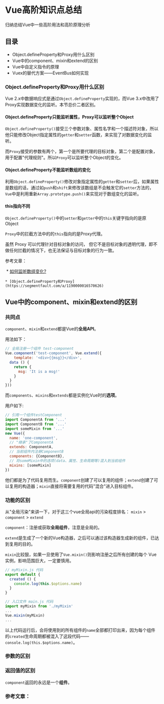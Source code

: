 # Vue高阶知识点总结

归纳总结Vue中一些高阶用法和高阶原理分析

## 目录

* Object.defineProperty和Proxy用什么区别
* Vue中的component、mixin和extend的区别
* Vue中自定义指令的原理
* Vuex的替代方案——EventBus如何实现




### Object.defineProperty和Proxy用什么区别

Vue 2.x中数据响应式是通过`Object.defineProperty`实现的，而Vue 3.x中改用了Proxy实现数据变化的监听。本节总价二者区别。



#### Object.defineProperty只能监听属性，Proxy可以监听整个Object

`Object.defineProperty()`接受三个参数对象、属性名字和一个描述符对象，所以他只能修改Object指定属性的`getter`和`setter`函数，来实现了对数据变化的监听。

而`Proxy`接受的参数有两个，第一个是所要代理的目标对象，第二个是配置对象，用于配置"代理规则"。所以`Proxy`可以监听整个Object的变化。



#### Object.defineProperty不能监听数组的变化

利用`Object.defineProperty()`修改对象指定属性的`getter`和`setter`后，如果属性是数组的话，通过如`push`和`shift`来修改该数组是不会触发它的`setter`方法的，`Vue`中是利用重新`Array.prototype.push()`来实现对于数组变化的监听。



#### this指向不同

`Object.defineProperty()`中的`setter`和`getter`中的`this`关键字指向的是原Object

`Proxy`中的拦截方法中的的`this`指向的是Proxy代理。

虽然 Proxy 可以代理针对目标对象的访问， 但它不是目标对象的透明代理，即不做任何拦截的情况下，也无法保证与目标对象的行为一致。



参考文章：

​	*  [如何监听数组变化?](https://juejin.im/post/5ade0e3df265da0b8e7f050b)

	* [Object.defineProperty和Proxy](https://segmentfault.com/a/1190000016570626)



## Vue中的component、mixin和extend的区别



### 共同点

`component`、`mixin`和`extend`都是Vue的**全局API**。

用法如下：

```javascript
// 全局注册一个组件 test-component
Vue.component('test-component', Vue.extend({
	template: '<div>{{msg}}</div>',
  data () {
    return {
      msg: 'It is a msg!'
    }
  }
}))
```

而`components`、`mixins`和`extends`都是实例化Vue时的**选项**。

用户如下:

```javascript
// 引用一个组件testComponent
import ComponentA from '...'
import ComponentB from '...' 
import someMixin from '...'
new Vue({
  name: 'one-component',
  // "继承"了ComponentA                   
  extends: ComponentA,
  // 当前组件内注册ComponentB
  components: {ComponentB},
  // 将someMixin中的选项(data、属性、生命周期等)混入到当前组件
  mixins: [someMixin]
})
```

他们都是为了代码复用而生。`component`创建了可以复用的组件；`extend`创建了可以复用的构造器；`mixin`直接将需要复用的代码"混合"进入目标组件。



### 功能的区别

从"全局污染"来讲一下，对于这三个vue全局api的污染程度排名： `mixin` > `component` > `extend`

`component`：注册或获取**全局组件**，注意是全局的。

`extend`是生成了一个新的Vue构造器，之后可以通过该构造器生成新的组件，已达到复用的目的。

`mixin`比较狠，如果一旦使用了`Vue.mixin()`则影响注册之后所有创建的每个 Vue 实例，影响范围巨大，一定要慎用。

```javascript
// myMixin.js 代码
export default {
  created () {
    console.log(this.$options.name)
  }
}

// 入口文件 main.js 代码
import myMixin from './myMixin'
...
Vue.mixin(myMixin)
...
```

以上代码运行后，会将使用到的所有组件的`name`全部都打印出来，因为每个组件的`created`生命周期都被混入了这段代码——`console.log(this.$options.name)`。







### 参数的区别





### 返回值的区别

`component`返回的永远是一个**组件**。



### 参考文章：

